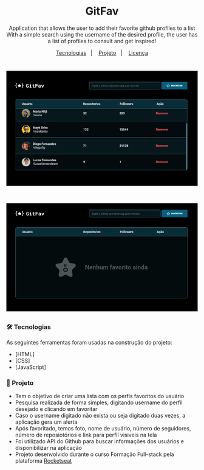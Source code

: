 <h1 align="center"> GitFav </h1>

<p align="center">
Application that allows the user to add their favorite github profiles to a list <br/>
With a simple search using the username of the desired profile, the user has a list of profiles to consult and get inspired!
</p>

<p align="center">
  <a href="### 🛠 Tecnologias">Tecnologias</a>&nbsp;&nbsp;&nbsp;|&nbsp;&nbsp;&nbsp;
  <a href="### 🏁 Projeto">Projeto</a>&nbsp;&nbsp;&nbsp;|&nbsp;&nbsp;&nbsp;
  <a href="#memo-licença">Licença</a>
</p>

<h1 align="center">
  <img alt="GitFav project" src="./assets/GitFavBanner.png" width="700"/>
</h1>

<h1 align="center">
  <img alt="GitFav project" src="./assets/GitFavBanner2.png" width="700"/>
</h1>

### 🛠 Tecnologias


As seguintes ferramentas foram usadas na construção do projeto:
- [HTML]
- [CSS]
- [JavaScript]


### 🏁 Projeto


  - Tem o objetivo de criar uma lista com os perfis favoritos do usuário </br>
  - Pesquisa realizada de forma simples, digitando username do perfil desejado e clicando em favoritar </br>
  - Caso o username digitado não exista ou seja digitado duas vezes, a aplicação gera um alerta </br>
  - Após favoritado, temos foto, nome de usuário, número de seguidores, número de reposiotórios e link para perfil visiveis na tela </br>
  - Foi utilizado API do Github para buscar informações dos usuários e disponibilizar na aplicação </br>
  - Projeto desenvolvido durante o curso Formação Full-stack pela plataforma [Rocketseat](https://app.rocketseat.com.br) </br>
